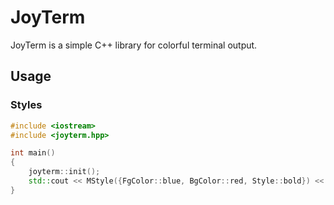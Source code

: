 # JoyTerm  
JoyTerm is a simple C++ library for colorful terminal output.
## Usage  
### Styles
```c++
#include <iostream>
#include <joyterm.hpp>

int main()
{
    joyterm::init();
    std::cout << MStyle({FgColor::blue, BgColor::red, Style::bold}) << "Hello World!" << MStyle({Style::reset}) << "\n";
}
```